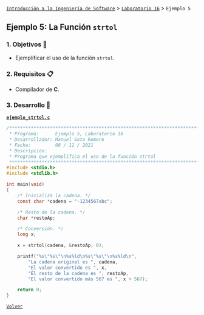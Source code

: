 [`Introducción a la Ingeniería de Software`](../../README.md) > [`Laboratorio 16`](../README.md) > `Ejemplo 5`

## Ejemplo 5: La Función `strtol`

### 1. Objetivos :dart:

- Ejemplificar el uso de la función `strtol`.

### 2. Requisitos :clipboard:

- Compilador de __C__.

### 3. Desarrollo :rocket:

**[`ejemplo_strtol.c`](codigos/ejemplo_strtol.c)**

```c
/*******************************************************************************
 * Programa:      Ejemplo 5, Laboratorio 16                                    *
 * Desarrollador: Manuel Soto Romero                                           *
 * Fecha:         08 / 11 / 2021                                               *
 * Descripción:                                                                *
 * Programa que ejemplifica el uso de la función strtol                        *
 ******************************************************************************/
#include <stdio.h>
#include <stdlib.h>

int main(void)
{
    /* Inicializa la cadena. */
    const char *cadena = "-1234567abc";

    /* Resto de la cadena. */
    char *restoAp; 

    /* Conversión. */
    long x;

    x = strtol(cadena, &restoAp, 0);

    printf("%s\"%s\"\n%s%ld\n%s\"%s\"\n%s%ld\n",
        "La cadena original es ", cadena,
        "El valor convertido es ", x,
        "El resto de la cadena es ", restoAp,
        "El valor convertido más 567 es ", x + 567);

    return 0;
}
```

   
[`Volver`](../README.md)

